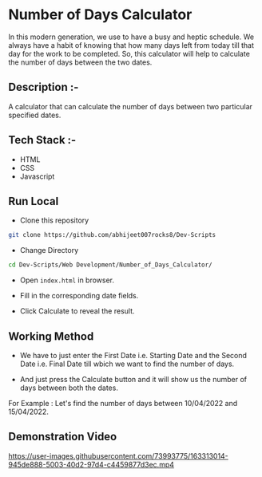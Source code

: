 # Number of Days Calculator

In this modern generation, we use to have a busy and heptic schedule. We always have a habit of knowing that how many days left from today till that day for the work to be completed. So, this calculator will help to calculate the number of days between the two dates.

## Description :-

A calculator that can calculate the number of days between two particular specified dates.

## Tech Stack :-

- HTML
- CSS
- Javascript

## Run Local

* Clone this repository

```bash
git clone https://github.com/abhijeet007rocks8/Dev-Scripts
```

* Change Directory

```bash
cd Dev-Scripts/Web Development/Number_of_Days_Calculator/
```

* Open `index.html` in browser.

* Fill in the corresponding date fields.

* Click Calculate to reveal the result.

## Working Method

* We have to just enter the First Date i.e. Starting Date and the Second Date i.e. Final Date till wbich we want to find the number of days.

* And just press the Calculate button and it will show us the number of days between both the dates.

For Example :
Let's find the number of days between 10/04/2022 and 15/04/2022.

## Demonstration Video
https://user-images.githubusercontent.com/73993775/163313014-945de888-5003-40d2-97d4-c4459877d3ec.mp4
